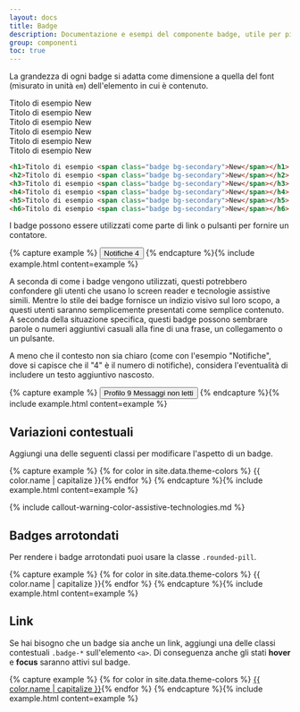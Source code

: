```yaml
---
layout: docs
title: Badge
description: Documentazione e esempi del componente badge, utile per piccoli contatori e etichette.
group: componenti
toc: true
---
```


La grandezza di ogni badge si adatta come dimensione a quella del font (misurato in unità `em`) dell'elemento in cui è contenuto.

<div class="bd-example">
<div class="h1">Titolo di esempio <span class="badge bg-secondary">New</span></div>
<div class="h2">Titolo di esempio <span class="badge bg-secondary">New</span></div>
<div class="h3">Titolo di esempio <span class="badge bg-secondary">New</span></div>
<div class="h4">Titolo di esempio <span class="badge bg-secondary">New</span></div>
<div class="h5">Titolo di esempio <span class="badge bg-secondary">New</span></div>
<div class="h6">Titolo di esempio <span class="badge bg-secondary">New</span></div>
</div>

```html
<h1>Titolo di esempio <span class="badge bg-secondary">New</span></h1>
<h2>Titolo di esempio <span class="badge bg-secondary">New</span></h2>
<h3>Titolo di esempio <span class="badge bg-secondary">New</span></h3>
<h4>Titolo di esempio <span class="badge bg-secondary">New</span></h4>
<h5>Titolo di esempio <span class="badge bg-secondary">New</span></h5>
<h6>Titolo di esempio <span class="badge bg-secondary">New</span></h6>
```

I badge possono essere utilizzati come parte di link o pulsanti per fornire un contatore.

{% capture example %}
<button type="button" class="btn btn-primary">
Notifiche <span class="badge neutral-2-bg text-secondary">4</span>
</button>
{% endcapture %}{% include example.html content=example %}

A seconda di come i badge vengono utilizzati, questi potrebbero confondere gli utenti che usano lo screen reader e tecnologie assistive simili. Mentre lo stile dei badge fornisce un indizio visivo sul loro scopo, a questi utenti saranno semplicemente presentati come semplice contenuto. A seconda della situazione specifica, questi badge possono sembrare parole o numeri aggiuntivi casuali alla fine di una frase, un collegamento o un pulsante.

A meno che il contesto non sia chiaro (come con l'esempio "Notifiche", dove si capisce che il "4" è il numero di notifiche), considera l'eventualità di includere un testo aggiuntivo nascosto.

{% capture example %}
<button type="button" class="btn btn-primary">
Profilo <span class="badge neutral-2-bg text-secondary">9</span>
<span class="visually-hidden">Messaggi non letti</span>
</button>
{% endcapture %}{% include example.html content=example %}

## Variazioni contestuali

Aggiungi una delle seguenti classi per modificare l'aspetto di un badge.

{% capture example %}
{% for color in site.data.theme-colors %}
<span class="badge bg-{{ color.name }}">{{ color.name | capitalize }}</span>{% endfor %}
{% endcapture %}{% include example.html content=example %}

{% include callout-warning-color-assistive-technologies.md %}

## Badges arrotondati

Per rendere i badge arrotondati puoi usare la classe `.rounded-pill`.

{% capture example %}
{% for color in site.data.theme-colors %}
<span class="badge rounded-pill bg-{{ color.name }}">{{ color.name | capitalize }}</span>{% endfor %}
{% endcapture %}{% include example.html content=example %}

## Link

Se hai bisogno che un badge sia anche un link, aggiungi una delle classi contestuali `.badge-*` sull'elemento `<a>`. Di conseguenza anche gli stati **hover** e **focus** saranno attivi sul badge.

{% capture example %}
{% for color in site.data.theme-colors %}
<a href="#" class="badge bg-{{ color.name }}">{{ color.name | capitalize }}</a>{% endfor %}
{% endcapture %}{% include example.html content=example %}
